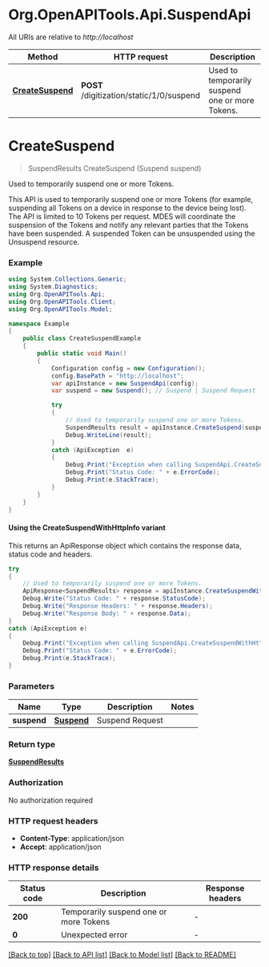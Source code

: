 # Org.OpenAPITools.Api.SuspendApi

All URIs are relative to *http://localhost*

| Method | HTTP request | Description |
|--------|--------------|-------------|
| [**CreateSuspend**](SuspendApi.md#createsuspend) | **POST** /digitization/static/1/0/suspend | Used to temporarily suspend one or more Tokens. |

<a id="createsuspend"></a>
# **CreateSuspend**
> SuspendResults CreateSuspend (Suspend suspend)

Used to temporarily suspend one or more Tokens.

This API is used to temporarily suspend one or more Tokens (for example, suspending all Tokens on a device in response to the device being lost).  The API is limited to 10 Tokens per request. MDES will coordinate the suspension of the Tokens and notify any relevant parties that the Tokens have been suspended. A suspended Token can be unsuspended using the Unsuspend resource. 

### Example
```csharp
using System.Collections.Generic;
using System.Diagnostics;
using Org.OpenAPITools.Api;
using Org.OpenAPITools.Client;
using Org.OpenAPITools.Model;

namespace Example
{
    public class CreateSuspendExample
    {
        public static void Main()
        {
            Configuration config = new Configuration();
            config.BasePath = "http://localhost";
            var apiInstance = new SuspendApi(config);
            var suspend = new Suspend(); // Suspend | Suspend Request

            try
            {
                // Used to temporarily suspend one or more Tokens.
                SuspendResults result = apiInstance.CreateSuspend(suspend);
                Debug.WriteLine(result);
            }
            catch (ApiException  e)
            {
                Debug.Print("Exception when calling SuspendApi.CreateSuspend: " + e.Message);
                Debug.Print("Status Code: " + e.ErrorCode);
                Debug.Print(e.StackTrace);
            }
        }
    }
}
```

#### Using the CreateSuspendWithHttpInfo variant
This returns an ApiResponse object which contains the response data, status code and headers.

```csharp
try
{
    // Used to temporarily suspend one or more Tokens.
    ApiResponse<SuspendResults> response = apiInstance.CreateSuspendWithHttpInfo(suspend);
    Debug.Write("Status Code: " + response.StatusCode);
    Debug.Write("Response Headers: " + response.Headers);
    Debug.Write("Response Body: " + response.Data);
}
catch (ApiException e)
{
    Debug.Print("Exception when calling SuspendApi.CreateSuspendWithHttpInfo: " + e.Message);
    Debug.Print("Status Code: " + e.ErrorCode);
    Debug.Print(e.StackTrace);
}
```

### Parameters

| Name | Type | Description | Notes |
|------|------|-------------|-------|
| **suspend** | [**Suspend**](Suspend.md) | Suspend Request |  |

### Return type

[**SuspendResults**](SuspendResults.md)

### Authorization

No authorization required

### HTTP request headers

 - **Content-Type**: application/json
 - **Accept**: application/json


### HTTP response details
| Status code | Description | Response headers |
|-------------|-------------|------------------|
| **200** | Temporarily suspend one or more Tokens |  -  |
| **0** | Unexpected error |  -  |

[[Back to top]](#) [[Back to API list]](../README.md#documentation-for-api-endpoints) [[Back to Model list]](../README.md#documentation-for-models) [[Back to README]](../README.md)

